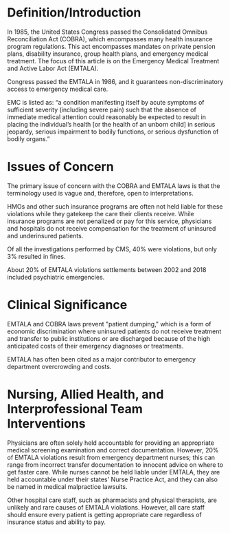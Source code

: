 # Definition/Introduction

In 1985, the United States Congress passed the Consolidated Omnibus Reconciliation Act (COBRA), which encompasses many health insurance program regulations. This act encompasses mandates on private pension plans, disability insurance, group health plans, and emergency medical treatment. The focus of this article is on the Emergency Medical Treatment and Active Labor Act (EMTALA).

Congress passed the EMTALA in 1986, and it guarantees non-discriminatory access to emergency medical care.

EMC is listed as: “a condition manifesting itself by acute symptoms of sufficient severity (including severe pain) such that the absence of immediate medical attention could reasonably be expected to result in placing the individual’s health [or the health of an unborn child] in serious jeopardy, serious impairment to bodily functions, or serious dysfunction of bodily organs.”

# Issues of Concern

The primary issue of concern with the COBRA and EMTALA laws is that the terminology used is vague and, therefore, open to interpretations.

HMOs and other such insurance programs are often not held liable for these violations while they gatekeep the care their clients receive. While insurance programs are not penalized or pay for this service, physicians and hospitals do not receive compensation for the treatment of uninsured and underinsured patients.

Of all the investigations performed by CMS, 40% were violations, but only 3% resulted in fines.

About 20% of EMTALA violations settlements between 2002 and 2018 included psychiatric emergencies.

# Clinical Significance

EMTALA and COBRA laws prevent "patient dumping," which is a form of economic discrimination where uninsured patients do not receive treatment and transfer to public institutions or are discharged because of the high anticipated costs of their emergency diagnoses or treatments.

EMTALA has often been cited as a major contributor to emergency department overcrowding and costs.

# Nursing, Allied Health, and Interprofessional Team Interventions

Physicians are often solely held accountable for providing an appropriate medical screening examination and correct documentation. However, 20% of EMTALA violations result from emergency department nurses; this can range from incorrect transfer documentation to innocent advice on where to get faster care. While nurses cannot be held liable under EMTALA, they are held accountable under their states' Nurse Practice Act, and they can also be named in medical malpractice lawsuits.

Other hospital care staff, such as pharmacists and physical therapists, are unlikely and rare causes of EMTALA violations. However, all care staff should ensure every patient is getting appropriate care regardless of insurance status and ability to pay.